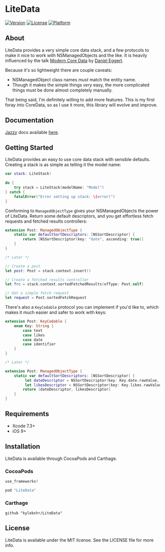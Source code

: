 # LiteData

[![Version](https://img.shields.io/cocoapods/v/LiteData.svg?style=flat)](http://cocoapods.org/pods/LiteData)
[![License](https://img.shields.io/cocoapods/l/LiteData.svg?style=flat)](http://cocoapods.org/pods/LiteData)
[![Platform](https://img.shields.io/cocoapods/p/LiteData.svg?style=flat)](http://cocoapods.org/pods/LiteData)

## About

LiteData provides a very simple core data stack, and a few protocols to make it nice to work with NSManagedObjects and the like. It is heavily influenced by the talk [Modern Core Data](https://realm.io/news/tryswift-daniel-eggert-modern-core-data/) by [Daniel Eggert](https://github.com/danieleggert). 

Because it's so lightweight there are couple caveats:

- NSManagedObject class names *must* match the entity name.
- Though it makes the simple things *very* easy, the more complicated things must be done almost completely manually.

That being said, I'm definitely willing to add more features. This is my first foray into CoreData, so as I use it more, this library will evolve and improve. 

## Documentation

[Jazzy](https://github.com/realm/jazzy) docs available [here](https://kylebshr.github.io/LiteData/).

## Getting Started

LiteData provides an easy to use core data stack with sensible defaults. Creating a stack is as simple as telling it the model name:

```swift
var stack: LiteStack!
	
do {
	try stack = LiteStack(modelName: "Model")
} catch {
	fatalError("Error setting up stack: \(error)")
}
```

Conforming to `ManagedObjectType` gives your NSManagedObjects the power of LiteData. Return some default descriptors, and you get effortless fetch requests and fetched results controllers:

```swift
extension Post: ManagedObjectType {
    static var defaultSortDescriptors: [NSSortDescriptor] {
        return [NSSortDescriptor(key: "date", ascending: true)]
    }
}

/* Later */

// Create a post
let post: Post = stack.context.insert()

// Create a fetched results controller
let frc = stack.context.sortedFetchedResults(ofType: Post.self)

// Get a simple fetch request
let request = Post.sortedFetchRequest
```

There's also a `KeyCodable` protocol you can implement if you'd like to, which makes it much easier and safer to work with keys:

```swift
extension Post: KeyCodable {
    enum Key: String {
        case text
        case likes
        case date
        case identifier
    }
}

/* Later */

extension Post: ManagedObjectType {
    static var defaultSortDescriptors: [NSSortDescriptor] {
    	 let dateDescriptor = NSSortDescriptor(key: Key.date.rawValue, ascending: true)
    	 let likesDescriptor = NSSortDescriptor(key: Key.likes.rawValue, ascending: true)
        return [dateDescriptor, likesDescriptor]
    }
}
```
 

## Requirements

- Xcode 7.3+
- iOS 9+

## Installation

LiteData is available through CocoaPods and Carthage.

### CocoaPods

```ruby
use_frameworks!

pod "LiteData"
```

### Carthage

```
github "kylebshr/LiteData"
```

## License

LiteData is available under the MIT license. See the LICENSE file for more info.
